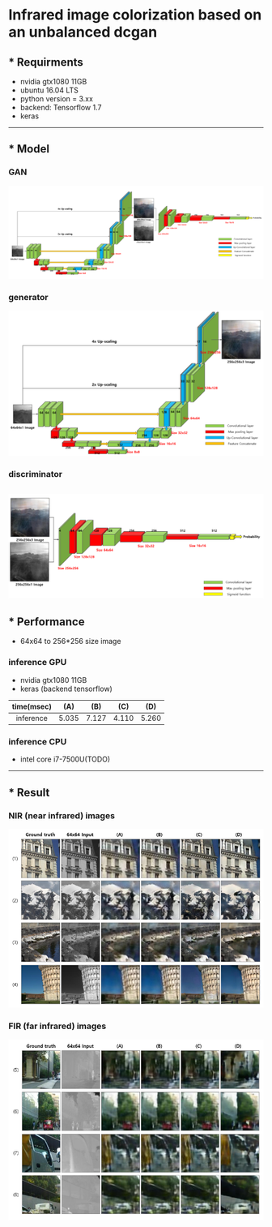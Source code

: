 # Infrared image colorization based on an unbalanced dcgan #

## * Requirments
* nvidia gtx1080 11GB
* ubuntu 16.04 LTS
* python version = 3.xx
* backend: Tensorflow 1.7
* keras
---------------------------------------
## * Model
### **GAN**
![GAN](./readme/model.PNG)

### **generator**
![GENERATOR](./readme/model_generator.PNG)

### **discriminator**
![DISCRIMINATOR](./readme/model_discriminator.png)
---------------------------------------
## * Performance
* 64x64 to 256*256 size image

### **inference GPU**
* nvidia gtx1080 11GB
* keras (backend tensorflow)

time(msec)|(A)|(B)|(C)|(D)
:---:|:---:|:---:|:---:|:---:
inference|5.035|7.127|4.110|5.260

### **inference CPU**
* intel core i7-7500U(TODO)
---------------------------------------
## * Result
### **NIR (near infrared) images**
![NIR](./readme/result_nir.PNG)

### **FIR (far infrared) images**
![FIR](./readme/result_fir.PNG)


